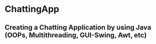 # ChattingApp

## Creating a Chatting Application by using Java (OOPs, Multithreading, GUI-Swing, Awt, etc)
